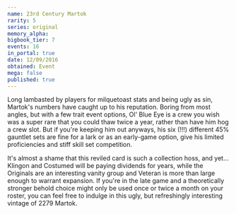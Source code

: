 ```yaml
---
name: 23rd Century Martok
rarity: 5
series: original
memory_alpha:
bigbook_tier: 7
events: 16
in_portal: true
date: 12/09/2016
obtained: Event
mega: false
published: true
---
```


Long lambasted by players for milquetoast stats and being ugly as sin, Martok's numbers have caught up to his reputation. Boring from most angles, but with a few trait event options, Ol' Blue Eye is a crew you wish was a super rare that you could thaw twice a year, rather than have him hog a crew slot. But if you're keeping him out anyways, his six (!!!) different 45% gauntlet sets are fine for a lark or as an early-game option, give his limited proficiencies and stiff skill set competition.

It's almost a shame that this reviled card is such a collection hoss, and yet... Klingon and Costumed will be paying dividends for years, while the Originals are an interesting vanity group and Veteran is more than large enough to warrant expansion. If you're in the late game and a theoretically stronger behold choice might only be used once or twice a month on your roster, you can feel free to indulge in this ugly, but refreshingly interesting vintage of 2279 Martok.
